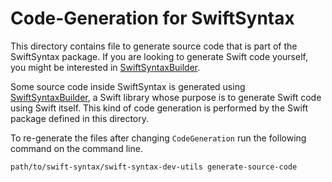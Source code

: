 # Code-Generation for SwiftSyntax

This directory contains file to generate source code that is part of the SwiftSyntax package. If you are looking to generate Swift code yourself, you might be interested in [SwiftSyntaxBuilder](../Sources/SwiftSyntaxBuilder).

Some source code inside SwiftSyntax is generated using [SwiftSyntaxBuilder](../Sources/SwiftSyntaxBuilder), a Swift library whose purpose is to generate Swift code using Swift itself. This kind of code generation is performed by the Swift package defined in this directory.

To re-generate the files after changing `CodeGeneration` run the following command on the command line.

```bash
path/to/swift-syntax/swift-syntax-dev-utils generate-source-code
```
